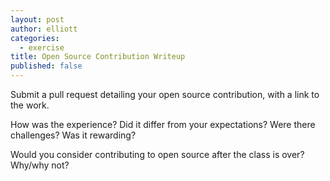 ```yaml
---
layout: post
author: elliott
categories:
  - exercise
title: Open Source Contribution Writeup
published: false
---
```


Submit a pull request detailing your open source contribution, with a link to the work.

How was the experience?  Did it differ from your expectations?  Were there challenges?  Was it rewarding?

Would you consider contributing to open source after the class is over?  Why/why not?